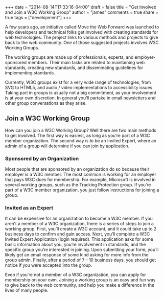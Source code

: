 +++
date = "2014-08-14T17:33:16-04:00"
draft = false
title = "Get Involved and Join a W3C Working Group"
author = "james"
comments = true
share = true
tags = ["development"]
+++

A few years ago, an initiative called Move the Web Forward was launched to help developers and technical folks get involved with creating standards for web technologies. The project links to various methods and projects to give back to the web community. One of those suggested projects involves W3C Working Groups.

The working groups are made up of professionals, experts, and employer-sponsored members. Their main tasks are related to maintaining web standards, creating new standards, and disseminating guidelines for implementing standards.

Currently, W3C groups exist for a very wide range of technologies, from SVG to HTML5, and audio / video implementations to accessibility issues. Taking part in groups is usually not a big commitment, as your involvement is at your own discretion. In general you’ll partake in email newsletters and other group conversations as they arise.

## Join a W3C Working Group

How can you join a W3C Working Group? Well there are two main methods to get involved. The first way is easiest, as long as you’re part of a W3C member organization. The second way is to be an Invited Expert, where an admin of a group will determine if you can join by application.

### Sponsored by an Organization

Most people that are sponsored by an organization do so because their employer is a W3C member. The most common is working for an employer that pays W3C dues for membership. For example, Microsoft is involved in several working groups, such as the Tracking Protection group. If you’re part of a W3C member organization, you just follow instructions for joining a group.

### Invited as an Expert

It can be expensive for an organization to become a W3C member. If you aren’t a member of a W3C organization, there is a series of steps to join a working group. First, you’ll create a W3C account, and it could take up to 2 business days to confirm and gain access. Next, you’ll complete a W3C Invited Expert Application (login required). This application asks for some basic information about you, you’re involvement in standards, and the specific group you’re interested in joining. Upon submitting your form, you’ll likely get an email response of some kind asking for more info from the group admin. Finally, after a period of 7 – 10 business days, you should get notice if you were accepted into the group.

Even if you’re not a member of a W3C organization, you can apply for membership on your own. Joining a working group is an easy and fun way to give back to the web community, and help you make a difference in the lives of many people.